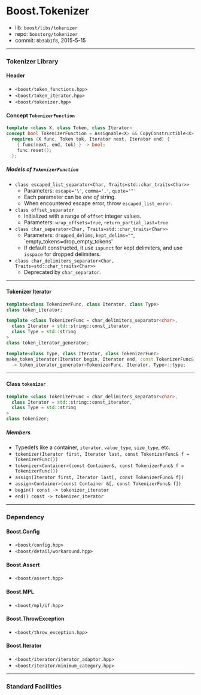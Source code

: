 # Boost.Tokenizer

* lib: `boost/libs/tokenizer`
* repo: `boostorg/tokenizer`
* commit: `8b3ab1f8`, 2015-5-15

------
### Tokenizer Library

#### Header

* `<boost/token_functions.hpp>`
* `<boost/token_iterator.hpp>`
* `<boost/tokenizer.hpp>`

#### Concept `TokenizerFunction`

```c++
template <class X, class Token, class Iterator>
concept bool TokenizerFunction = Assignable<X> && CopyConstructible<X> &&
  requires (X func, Token tok, Iterator next, Iterator end) {
    { func(next, end, tok) } -> bool;
    func.reset();
  };
```

##### Models of `TokenizerFunction`

* `class escaped_list_separator<Char, Traits=std::char_traits<Char>>`
  * Parameters: `escape='\'`, `comma=','`, `quote='"'`
  * Each parameter can be _one of_ string.
  * When encountered escape error, throw `escaped_list_error`.
* `class offset_separator`
  * Initialized with a range of `offset` integer values.
  * Parameters: `wrap_offsets=true`, `return_partial_last=true`
* `class char_separator<Char, Traits=std::char_traits<Char>>`
  * Parameters: `dropped_delims`, `kept_delims=""`, `empty_tokens=drop_empty_tokens'
  * If default constructed, it use `ispunct` for kept delimiters, and use
    `isspace` for dropped delimiters.
* `class char_delimiters_separator<Char, Traits=std::char_traits<Char>>`
  * Deprecated by `char_separator`.

------
#### Tokenizer Iterator

```c++
template<class TokenizerFunc, class Iterator, class Type>
class token_iterator;

template <class TokenizerFunc = char_delimiters_separator<char>,
  class Iterator = std::string::const_iterator,
  class Type = std::string
>
class token_iterator_generator;

template<class Type, class Iterator, class TokenizerFunc>
make_token_iterator(Iterator begin, Iterator end, const TokenizerFunc&)
  -> token_iterator_generator<TokenizerFunc, Iterator, Type>::type;
```

------
#### Class `tokenizer`

```c++
template <class TokenizerFunc = char_delimiters_separator<char>,
  class Iterator = std::string::const_iterator,
  class Type = std::string
>
class tokenizer;
```

##### Members

* Typedefs like a container, `iterator`, `value_type`, `size_type`, etc.
* `tokenizer(Iterator first, Iterator last, const TokenizerFunc& f = TokenizerFunc())`
* `tokenizer<Container>(const Container&, const TokenizerFunc& f = TokenizerFunc())`
* `assign(Iterator first, Iterator last[, const TokenizerFunc& f])`
* `assign<Container>(const Container &[, const TokenizerFunc& f])`
* `begin() const -> tokenizer_iterator`
* `end() const -> tokenizer_iterator`

------
### Dependency

#### Boost.Config

* `<boost/config.hpp>`
* `<boost/detail/workaround.hpp>`

#### Boost.Assert

* `<boost/assert.hpp>`

#### Boost.MPL

* `<boost/mpl/if.hpp>`

#### Boost.ThrowException

* `<boost/throw_exception.hpp>`

#### Boost.Iterator

* `<boost/iterator/iterator_adaptor.hpp>`
* `<boost/iterator/minimum_category.hpp>`

------
### Standard Facilities

